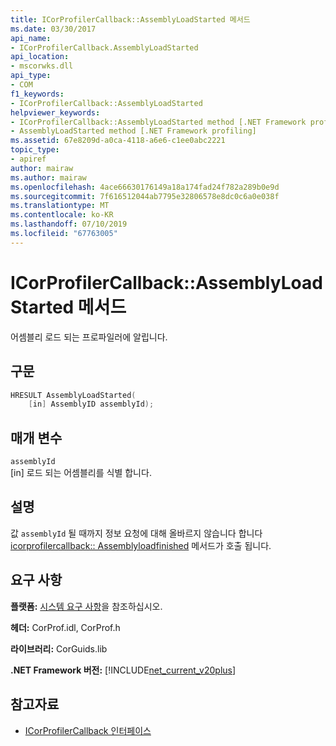 ```yaml
---
title: ICorProfilerCallback::AssemblyLoadStarted 메서드
ms.date: 03/30/2017
api_name:
- ICorProfilerCallback.AssemblyLoadStarted
api_location:
- mscorwks.dll
api_type:
- COM
f1_keywords:
- ICorProfilerCallback::AssemblyLoadStarted
helpviewer_keywords:
- ICorProfilerCallback::AssemblyLoadStarted method [.NET Framework profiling]
- AssemblyLoadStarted method [.NET Framework profiling]
ms.assetid: 67e8209d-a0ca-4118-a6e6-c1ee0abc2221
topic_type:
- apiref
author: mairaw
ms.author: mairaw
ms.openlocfilehash: 4ace66630176149a18a174fad24f782a289b0e9d
ms.sourcegitcommit: 7f616512044ab7795e32806578e8dc0c6a0e038f
ms.translationtype: MT
ms.contentlocale: ko-KR
ms.lasthandoff: 07/10/2019
ms.locfileid: "67763005"
---
```

# <a name="icorprofilercallbackassemblyloadstarted-method"></a>ICorProfilerCallback::AssemblyLoadStarted 메서드
어셈블리 로드 되는 프로파일러에 알립니다.  
  
## <a name="syntax"></a>구문  
  
```cpp  
HRESULT AssemblyLoadStarted(  
    [in] AssemblyID assemblyId);  
```  
  
## <a name="parameters"></a>매개 변수  
 `assemblyId`  
 [in] 로드 되는 어셈블리를 식별 합니다.  
  
## <a name="remarks"></a>설명  
 값 `assemblyId` 될 때까지 정보 요청에 대해 올바르지 않습니다 합니다 [icorprofilercallback:: Assemblyloadfinished](../../../../docs/framework/unmanaged-api/profiling/icorprofilercallback-assemblyloadfinished-method.md) 메서드가 호출 됩니다.  
  
## <a name="requirements"></a>요구 사항  
 **플랫폼:** [시스템 요구 사항](../../../../docs/framework/get-started/system-requirements.md)을 참조하십시오.  
  
 **헤더:** CorProf.idl, CorProf.h  
  
 **라이브러리:** CorGuids.lib  
  
 **.NET Framework 버전:** [!INCLUDE[net_current_v20plus](../../../../includes/net-current-v20plus-md.md)]  
  
## <a name="see-also"></a>참고자료

- [ICorProfilerCallback 인터페이스](../../../../docs/framework/unmanaged-api/profiling/icorprofilercallback-interface.md)
